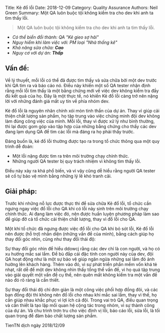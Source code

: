 Title: Kẻ đổ lỗi 
Date: 2018-12-09
Category: Quality Assurance
Authors: Neil Green
Summary: Một QA luôn buộc tội không kiểm tra cho dev khi anh ta tìm thấy lỗi.
> Một QA luôn buộc tội không kiểm tra cho dev khi anh ta tìm thấy lỗi.

* _Có thể biển đổi thành: QA "Kẻ gieo sợ hãi"_
* _Nguy hiểm khi làm việc với: PM loại "Nhà thống kê"_
* _Khả năng sửa chữa: **Cao**_
* _Nguy cơ với dự án: **Thấp**_

## Vấn đề: 
Về lý thuyết, mỗi lỗi có thể đã được tìm thấy và sửa chữa bởi một dev trước khi QA tìm ra và báo cáo nó. Điều này khiến một số QA tester nhận định rằng mỗi lỗi tìm thấy là một bằng chứng mới về việc dev không kiểm tra đầy đủ kết quả của họ. Đây là một thực tế, nó khiến Kẻ đổ lỗi càng trở nên nặng lời với những đánh giá mất uy tín về phía nhóm dev.

Kẻ đổ lỗi là nguyên nhân chính xói mòn tinh thần của dự án. Thay vì giúp cải thiện chất lượng sản phẩm, họ tập trung vào việc chứng minh đội dev không làm đúng công việc của mình. Mỗi lỗi, thay vì được xử lý như bình thường, thì lại được gom góp vào tập hợp của những bằng chứng cho thấy các dev đang lạm dụng QA để tìm các lỗi mà đáng ra họ phải thấy trước.

Đáng buồn là, kẻ đổ lỗi thường được tạo ra trong tổ chức thông qua một quy trình dễ đoán:

* Một lỗi nặng được tìm ra trên môi trường chạy chính thức.
* Những người QA tester bị quy trách nhiệm vì không tìm thấy lỗi.

Điều này xảy ra khá phổ biến, và vì vậy cũng dễ hiểu rằng người QA tester sẽ cố tự bảo vệ mình bằng những lý lẽ khó tranh cãi.

## Giải pháp: 
Trước khi những nỗ lực được thực thi để sửa chữa Kẻ đổ lỗi, tổ chức cần ngưng ngay việc đổ lỗi cho QA khi có lỗi nảy sinh trên môi trường chạy chính thức. Ai đang làm việc đó, nên được huấn luyện phương pháp làm sao để giúp đỡ cả tổ chức cải thiện chất lượng,  thay vì đổ lỗi cho QA.

Một khi tổ chức đã ngưng được việc đổ lỗi cho QA khi bỏ sót lỗi, Kẻ đổ lỗi nên được (hỗ trợ) nhân diện (những vấn đề của mình), bằng cách giúp họ thay đổi góc nhìn, cũng như thay đổi thái độ:

Sự thay đổi góc nhìn để hiểu ddowcj rằng các dev chỉ là con người, và họ có xu hướng mắc sai lầm. Để bù đắp cái đặc tính con người này của dev, đội QA hoạt động như là một sự bảo vệ giúp ngăn ngừa những sai lầm đó ảnh hưởng lên khách hàng. Thêm vào đó, vì sự phát triển phần mềm vốn khá tẻ nhạt, rất dễ để một dev không nhìn thấy tổng thể vấn đề, vì họ quá tập trung vào giải quyết một vấn đề cụ thể, nên quên mất không kiểm tra một vấn đề nào đó rõ ràng là cần thiết.

Sự thay đổi thái độ chỉ đơn giản là một công việc phối hợp đồng đôi, và các bạn đồng đội thì không nên đổ lỗi cho nhau khi mắc sai lầm, thay vì thế, họ cần giúp nhau khắc phục vì lợi ích cả đội. Trong vai trò QA, điều quan trọng và cần thiết là tạo lập mối quan hệ cộng tác trong nhóm, vì sự thành công của dự án. Và chu trình trơn tru cho việc định vị lỗi, báo cáo lỗi, sửa lỗi, là tối quan trọng để đảm bảo chất lượng sản phẩm.

TienTN dịch ngày 2018/12/09
